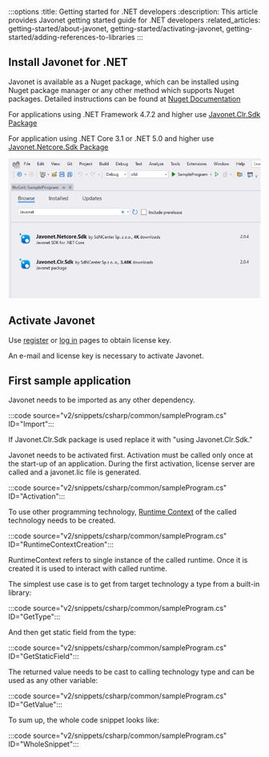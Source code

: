 :::options
:title: Getting started for .NET developers
:description: This article provides Javonet getting started guide for .NET developers
:related_articles: getting-started/about-javonet, getting-started/activating-javonet, getting-started/adding-references-to-libraries
:::

## Install Javonet for .NET

Javonet is available as a Nuget package, which can be installed using Nuget package manager or any other method which supports Nuget packages. Detailed instructions can be found at [Nuget Documentation](https://learn.microsoft.com/en-us/nuget/)    

For applications using .NET Framework 4.7.2 and higher use [Javonet.Clr.Sdk Package](https://www.nuget.org/packages/Javonet.Clr.Sdk)  

For application using .NET Core 3.1 or .NET 5.0 and higher use [Javonet.Netcore.Sdk Package](https://www.nuget.org/packages/Javonet.Netcore.Sdk)  

![Install Javonet in Nuget](/v2/images/getting-started-dotnet-nuget.png?raw=true "Install Javonet in Nuget")  

## Activate Javonet

Use [register](https://my.javonet.com/signup/?type=free) or [log in](https://my.javonet.com/signin/) pages to obtain license key.

An e-mail and license key is necessary to activate Javonet.

## First sample application

Javonet needs to be imported as any other dependency.

:::code source="v2/snippets/csharp/common/sampleProgram.cs" ID="Import":::

If Javonet.Clr.Sdk package is used replace it with "using Javonet.Clr.Sdk."  
  
Javonet needs to be activated first. Activation must be called only once at the start-up of an application. During the first activation, license server are called and a javonet.lic file is generated. 

:::code source="v2/snippets/csharp/common/sampleProgram.cs" ID="Activation":::

To use other programming technology, [Runtime Context](/guides/v2/foundations/runtime-context.md) of the called technology needs to be created.

:::code source="v2/snippets/csharp/common/sampleProgram.cs" ID="RuntimeContextCreation":::

RuntimeContext refers to single instance of the called runtime. Once it is created it is used to interact with called runtime.  

The simplest use case is to get from target technology a type from a built-in library:

:::code source="v2/snippets/csharp/common/sampleProgram.cs" ID="GetType":::

And then get static field from the type:

:::code source="v2/snippets/csharp/common/sampleProgram.cs" ID="GetStaticField":::

The returned value needs to be cast to calling technology type and can be used as any other variable:

:::code source="v2/snippets/csharp/common/sampleProgram.cs" ID="GetValue":::

To sum up, the whole code snippet looks like:

:::code source="v2/snippets/csharp/common/sampleProgram.cs" ID="WholeSnippet":::
